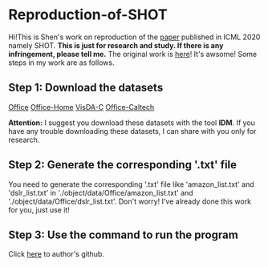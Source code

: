 # Reproduction-of-SHOT
Hi!This is Shen's work on reproduction of the [paper](https://arxiv.org/abs/2002.08546) published in ICML 2020 namely SHOT. **This is just for research and study. If there is any infringement, please tell me.** The original work is [here](https://github.com/tim-learn/SHOT)! It's awsome! Some steps in my work are as follows.

## Step 1: Download the datasets 
[Office](https://drive.google.com/file/d/0B4IapRTv9pJ1WGZVd1VDMmhwdlE/view)
[Office-Home](https://drive.google.com/file/d/0B81rNlvomiwed0V1YUxQdC1uOTg/view)
[VisDA-C](https://github.com/VisionLearningGroup/taskcv-2017-public/tree/master/classification)
[Office-Caltech](http://www.vision.caltech.edu/Image_Datasets/Caltech101/101_ObjectCategories.tar.gz)

**Attention:** I suggest you download these datasets with the tool **IDM**. If you have any trouble downloading these datasets, I can share with you only for research.

## Step 2: Generate the corresponding '.txt' file
You need to generate the corresponding '.txt' file like 'amazon_list.txt' and 'dslr_list.txt' in './object/data/Office/amazon_list.txt' and './object/data/Office/dslr_list.txt'. Don't worry! I've already done this work for you, just use it!

## Step 3: Use the command to run the program
Click [here](https://github.com/tim-learn/SHOT) to author's github.
